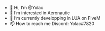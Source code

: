 - 👋 Hi, I’m @Yolac
- 👀 I’m interested in Aeronautic
- 🌱 I’m currently developping in LUA on FiveM
- 📫 How to reach me Discord: Yolac#7820

<!---
Yolac57/Yolac57 is a ✨ special ✨ repository because its `README.md` (this file) appears on your GitHub profile.
You can click the Preview link to take a look at your changes.
--->
